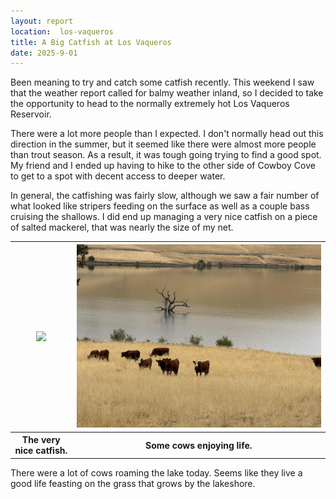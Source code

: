 ```yaml
---
layout: report
location:  los-vaqueros
title: A Big Catfish at Los Vaqueros
date: 2025-9-01
---
```


Been meaning to try and catch some catfish recently. This weekend I saw that the weather report called for balmy weather inland, so I decided to take the opportunity to head to the normally extremely hot Los Vaqueros Reservoir.

There were a lot more people than I expected. I don't normally head out this direction in the summer, but it seemed like there were almost more people than trout season. As a result, it was tough going trying to find a good spot. My friend and I ended up having to hike to the other side of Cowboy Cove to get to a spot with decent access to deeper water.

In general, the catfishing was fairly slow, although we saw a fair number of what looked like stripers feeding on the surface as well as  a couple bass cruising the shallows. I did end up managing a very nice catfish on a piece of salted mackerel, that was nearly the size of my net.

<table>
    <tr>
        <th><img src="/assets/reports/09_28_25_catfish.jpg" /></th>
        <th><img src="/assets/reports/09_28_25_cows.jpg" /></th>
    </tr>
    <tr>
        <th>The very nice catfish.</th>
        <th>Some cows enjoying life.</th>
    </tr>
</table>

There were a lot of cows roaming the lake today. Seems like they live a good life feasting on the grass that grows by the lakeshore.